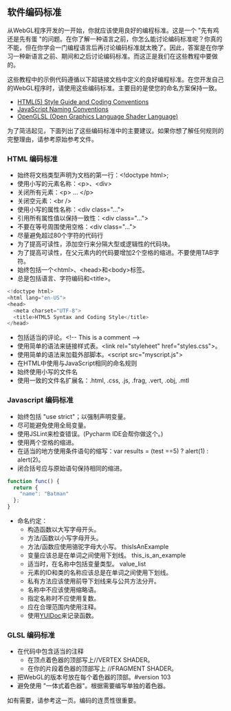 ## 软件编码标准

从WebGL程序开发的一开始，你就应该使用良好的编程标准。这是一个 "先有鸡还是先有蛋 "的问题。在你了解一种语言之前，你怎么能讨论编码标准呢？你真的不能，但在你学会一门编程语言后再讨论编码标准就太晚了。因此，答案是在你学习一种新语言之前、期间和之后讨论编码标准。而这正是我们在这些教程中要做的。

这些教程中的示例代码遵循以下超链接文档中定义的良好编程标准。在您开发自己的WebGL程序时，请使用这些编码标准。主要目的是使您的命名方案保持一致。

- [HTML(5) Style Guide and Coding Conventions](https://www.w3schools.com/html/html5_syntax.asp)
- [JavaScript Naming Conventions](http://www.j-io.org/Javascript-Naming_Conventions)
- [OpenGLSL (Open Graphics Language Shader Language)](https://www.khronos.org/opengl/wiki/GLSL_:_recommendations)

为了简洁起见，下面列出了这些编码标准中的主要建议。如果你想了解任何规则的完整理由，请参考原始参考文件。

### HTML 编码标准

- 始终将文档类型声明为文档的第一行：\<!doctype html>;
- 使用小写的元素名称：\<p>、\<div>
- 关闭所有元素：\<p> ... \</p>
- 关闭空元素：\<br />
- 使用小写的属性名称：\<div class="...">
- 引用所有属性值以保持一致性：\<div class="...">
- 不要在等号周围使用空格：\<div class="...">
- 尽量避免超过80个字符的代码行
- 为了提高可读性，添加空行来分隔大型或逻辑性的代码块。
- 为了提高可读性，在父元素内的代码要增加2个空格的缩进。不要使用TAB字符。
- 始终包括一个\<html>、\<head>和\<body>标签。
- 总是包括语言、字符编码和\<title>。
```js
<!doctype html>
<html lang="en-US">
<head>
  <meta charset="UTF-8">
  <title>HTML5 Syntax and Coding Style</title>
</head>
```
- 包括适当的评论。\<!-- This is a comment -->
- 使用简单的语法来链接样式表。\<link rel="styleheet" href="styles.css">。
- 使用简单的语法来加载外部脚本。\<script src="myscript.js">
- 在HTML中使用与JavaScript相同的命名规则
- 始终使用小写的文件名
- 使用一致的文件名扩展名：.html, .css, .js, .frag, .vert, .obj, .mtl

### Javascript 编码标准

- 始终包括 "use strict"；以强制声明变量。
- 尽可能避免使用全局变量。
- 使用JSLint来检查错误。(Pycharm IDE会帮你做这个。)
- 使用两个空格的缩进。
- 在适当的地方使用条件语句的缩写：var results = (test ==5) ? alert(1) : alert(2)。
- 闭合括号应与原始语句保持相同的缩进。
```js
function func() {
  return {
    "name": "Batman"
  };
}
```
- 命名约定：
  - 构造函数以大写字母开头。
  - 方法/函数以小写字母开头。
  - 方法/函数应使用骆驼字母大小写。 thisIsAnExample
  - 变量应该总是在单词之间使用下划线。 this_is_an_example
  - 适当时，在名称中包括变量类型。 value_list
  - 元素的ID和类的名称应该总是在单词之间使用下划线。
  - 私有方法应该使用前导下划线来与公共方法分开。
  - 名称中不应该使用缩略语。
  - 指定名称时不应使用复数。
  - 应在合理范围内使用注释。
  - 使用[YUIDoc](https://clarle.github.io/yui3/projects/)来记录函数。

### GLSL 编码标准

- 在代码中包含适当的注释
  - 在顶点着色器的顶部写上//VERTEX SHADER。
  - 在你的片段着色器的顶部写上 //FRAGMENT SHADER。
- 把WebGL的版本号放在每个着色器的顶部。#version 103
- 避免使用 "一体式着色器"。根据需要编写单独的着色器。

如有需要，请参考这一页。编码的连贯性很重要。